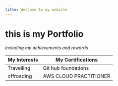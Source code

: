 ```yaml
---
title: Welcome to my website
---
```


# this is my Portfolio 
_including my achievements and rewards_

My Interests|My Certifications
-|-
Travelling|Git hub foundations
offroading|AWS CLOUD PRACTITIONER


